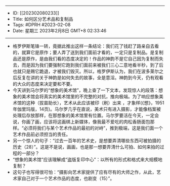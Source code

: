 - --
- ID: [[202302080233]]
- Title: 如何区分艺术品和复制品
- Tags: #DPRH #2023-02-08 
- Date: 星期三 2023年2月8日 GMT+8 02:33:46
- --
- 格罗伊斯笔锋一转，竟据此推出这样一条结论：我们花了钱赶了路亲自去看的，就算它是原作；要人弄了送到我们面前才看的，一定只是复制品。是复制品还是原作，是由我们看的态度决定的！作品的神韵不是它自己因为复制而失去，而是因为我们要强制它跑到我们面前来被我们三心二意地看半秒，到了后也就只是赐它跪退，才被我们毁灭。所以，格罗伊斯认为，我们在波多莱尔之后反复在讲的关于神韵是如何失去的故事，全是意淫。神韵到今天，仍有观看的大众的态度来决定要和不要。
- 今天讲到马尔罗的“想象的美术馆”，晚上查了一下文本，发现惊人的段落：想象的美术馆会将真实的美术馆里的不完整的对抗，推向极端。为了响应想象美术馆的这种（拔苗助长），艺术从此应该被印（刷）出来 ，才象样(《想》，1951年伽里玛版，14页)。马尔罗几乎在直说，美术只有进入摄影，才能像档案被处理后存放那样，在那想象的美术馆里有位置。马尔罗要活在今天，一定会说，你画了画，应该将这画绑上新媒体，像我最不爱吃的肉松香肠面包那样。“必须将我们与某个艺术作品的最初的对峙”，推到极端，这是我们面一个艺术作品前必须担当的责任。
- 另一个惊人的句子：“过去一百年的艺术史，是想要弄清哪些东西可被拍摄的历史（28）”。这是不是说，画画，也是那一想要弄清什么可拍、如何来拍的过程的一部分？
- “想象的美术馆”应该理解成“盗版复印中心”：以所有的形式和格式来大规模地复制？
- 这句子也写得很可怕：“摄影向艺术家提供了应有尽有的大师之作，从此，艺术家自己对于一个艺术作品的态度，也剧变（15）”。
